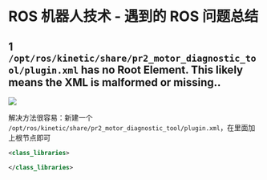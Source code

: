 # ROS 机器人技术 - 遇到的 ROS 问题总结

## 1 `/opt/ros/kinetic/share/pr2_motor_diagnostic_tool/plugin.xml` has no Root Element. This likely means the XML is malformed or missing..

![](https://dlonng.oss-cn-shenzhen.aliyuncs.com/blog/rqt_tf_tree_error.png)

解决方法很容易：新建一个 `/opt/ros/kinetic/share/pr2_motor_diagnostic_tool/plugin.xml`，在里面加上根节点即可

```xml
<class_libraries>

</class_libraries>
```

